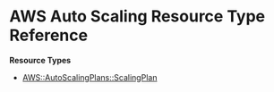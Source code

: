 # AWS Auto Scaling Resource Type Reference<a name="AWS_AutoScalingPlans"></a>

**Resource Types**
+ [AWS::AutoScalingPlans::ScalingPlan](aws-resource-autoscalingplans-scalingplan.md)
